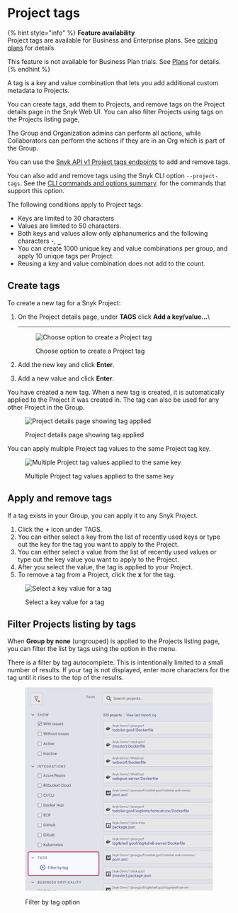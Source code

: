 # Project tags

{% hint style="info" %}
**Feature availability**\
Project tags are available for Business and Enterprise plans. See [pricing plans](https://snyk.io/plans/) for details.

This feature is not available for Business Plan trials. See [Plans](../../Snyk-processes/plans.md) for details.
{% endhint %}

A tag is a key and value combination that lets you add additional custom metadata to Projects.

You can create tags, add them to Projects, and remove tags on the Project details page in the Snyk Web UI. You can also filter Projects using tags on the Projects listing page,

The Group and Organization admins can perform all actions, while Collaborators can perform the actions if they are in an Org which is part of the Group.

You can use the [Snyk API v1 Project tags endpoints](https://snyk.docs.apiary.io/#reference/projects/project-tags/add-a-tag-to-a-project) to add and remove tags.

You can also add and remove tags using the Snyk CLI option  `--project-tags`. See the [CLI commands and options summary](../../snyk-cli/cli-reference.md). for the commands that support this option.

The following conditions apply to Project tags:

* Keys are limited to 30 characters
* Values are limited to 50 characters.
* Both keys and values allow only alphanumerics and the following characters **`-`**, **`_`**
* You can create 1000 unique key and value combinations per group, and apply 10 unique tags per Project.
* Reusing a key and value combination does not add to the count.

## **Create tags**

To create a new tag for a Snyk Project:

1.  On the Project details page, under **TAGS** click **Add a key/value...**\\

    ***

    <figure><img src="../../.gitbook/assets/projects-tags_20sept2022.png" alt="Choose option to create a Project tag"><figcaption><p>Choose option to create a Project tag</p></figcaption></figure>
2. Add the new key and click **Enter**.
3. Add a new value and click **Enter**.

You have created a new tag. When a new tag is created, it is automatically applied to the Project it was created in. The tag can also be used for any other Project in the Group.

<figure><img src="../../.gitbook/assets/screenshot_2020-09-29_at_17.58.47.png" alt="Project details page showing tag applied"><figcaption><p>Project details page showing tag applied</p></figcaption></figure>

You can apply multiple Project tag values to the same Project tag key.

<figure><img src="../../.gitbook/assets/screenshot_2020-09-29_at_18.04.30.png" alt="Multiple Project tag values applied to the same key"><figcaption><p>Multiple Project tag values applied to the same key</p></figcaption></figure>

## **Apply and remove tags**

If a tag exists in your Group, you can apply it to any Snyk Project.

1. Click the **+** icon under TAGS.
2. You can either select a key from the list of recently used keys or type out the key for the tag you want to apply to the Project.
3. You can either select a value from the list of recently used values or type out the key value you want to apply to the Project.
4. After you select the value, the tag is applied to your Project.
5. To remove a tag from a Project, click the **x** for the tag.

<figure><img src="../../.gitbook/assets/screenshot_2020-09-29_at_18.14.44.png" alt="Select a key value for a tag"><figcaption><p>Select a key value for a tag</p></figcaption></figure>

## Filter Projects listing by tags

When  **Group by none** (ungrouped) is applied to the Projects listing page, you can filter the list by tags using the option in the menu.

There is a filter by tag autocomplete. This is intentionally limited to a small number of results. If your tag is not displayed, enter more characters for the tag until it rises to the top of the results.

<figure><img src="../../.gitbook/assets/Project tags.png" alt="Filter by tag option"><figcaption><p>Filter by tag option</p></figcaption></figure>
